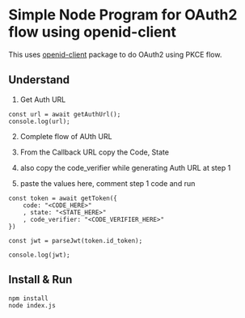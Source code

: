 
# Simple Node Program for OAuth2 flow using openid-client

This uses [openid-client](https://www.npmjs.com/package/openid-client) package to do OAuth2 using PKCE flow. 

## Understand

1. Get Auth URL
```
const url = await getAuthUrl();
console.log(url);
```

2. Complete flow of AUth URL 

3. From the Callback URL copy the Code, State 

4. also copy the code_verifier while generating Auth URL at step 1

5. paste the values here, comment step 1 code and run

```
const token = await getToken({
    code: "<CODE_HERE>"
    , state: "<STATE_HERE>"
    , code_verifier: "<CODE_VERIFIER_HERE>"
})

const jwt = parseJwt(token.id_token);

console.log(jwt);
```

## Install & Run
```
npm install
node index.js
```